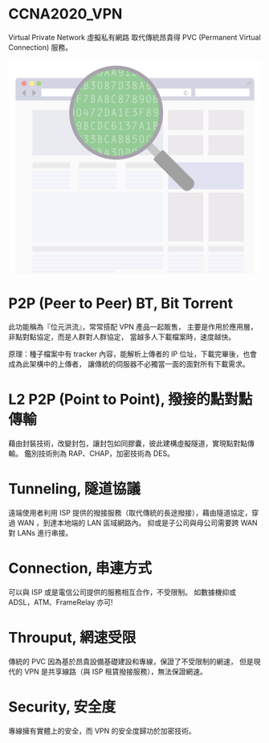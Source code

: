 # CCNA2020_VPN
Virtual Private Network 虛擬私有網路
取代傳統昂貴得 PVC (Permanent Virtual Connection) 服務。

![vpn](https://raw.githubusercontent.com/QueenieCplusplus/CCNA2020_VPN/master/vpn.png)

# P2P (Peer to Peer) BT, Bit Torrent

此功能稱為『位元洪流』，常常搭配 VPN 產品一起販售，
主要是作用於應用層，非點對點協定，而是人群對人群協定，
當越多人下載檔案時，速度越快。

原理：種子檔案中有 tracker 內容，能解析上傳者的 IP 位址，下載完畢後，也會成為此架構中的上傳者，
讓傳統的伺服器不必獨當一面的面對所有下載需求。


# L2 P2P (Point to Point), 撥接的點對點傳輸

藉由封裝技術，改變封包，讓封包如同膠囊，彼此建構虛擬隧道，實現點對點傳輸。
鑑別技術則為 RAP、CHAP，加密技術為 DES。


# Tunneling, 隧道協議

遠端使用者利用 ISP 提供的撥接服務（取代傳統的長途撥接），藉由隧道協定，穿過 WAN ，到達本地端的 LAN 區域網路內。
抑或是子公司與母公司需要跨 WAN 對 LANs 進行串接。

# Connection, 串連方式

可以與 ISP 或是電信公司提供的服務相互合作，不受限制。
如數據機抑或 ADSL，ATM、FrameRelay 亦可! 

# Throuput, 網速受限

傳統的 PVC 因為基於昂貴設備基礎建設和專線，保證了不受限制的網速，
但是現代的 VPN 是共享線路（與 ISP 租賃撥接服務），無法保證網速。

# Security, 安全度

專線擁有實體上的安全，而 VPN 的安全度歸功於加密技術。





